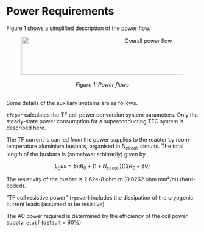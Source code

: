 # Power Requirements

Figure 1 shows a simplified description of the power flow. 

<figure>
    <center>
    <img src="../../images/Overall-power-flow.png" alt="Overall power flow" 
    title="Power flows" 
    width="650" height="100" />
    <br><br>
    <figcaption><i>Figure 1: Power flows
    </i></figcaption>
    <br>
    </center>
</figure>

Some details of the auxiliary systems are as follows.

`tfcpwr` calculates the TF coil power conversion system parameters.  Only the steady-state power consumption for a superconducting TFC system is described here.

The TF current is carried from the power supplies to the reactor by room-temperature aluminium busbars, organised in $N_{circuit}$ circuits.  The total length of the busbars is (somehwat arbitrarily) given by

$$
L_bus = 8 \pi R_0 + (1 + N_{circuit}) (12 R_0 + 80) 
$$

The resistivity of the busbar is 2.62e-8 ohm.m (0.0262 ohm.mm²/m) (hard-coded).

"TF coil resistive power" (`rpower`) includes the dissipation of the cryogenic current leads (assumed to be resistive).

The AC power required is determined by the efficiency of the coil power supply: `etatf` (default = 90%).






